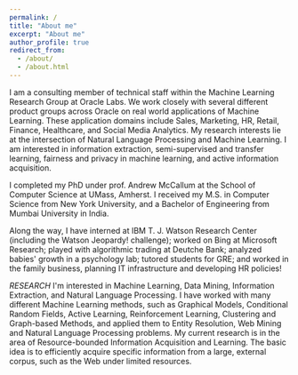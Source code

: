 ```yaml
---
permalink: /
title: "About me"
excerpt: "About me"
author_profile: true
redirect_from: 
  - /about/
  - /about.html
---
```


I am a consulting member of technical staff within the Machine Learning Research Group at Oracle Labs. We work closely with several different product groups across Oracle on real world applications of Machine Learning. These application domains include Sales, Marketing, HR, Retail, Finance, Healthcare, and Social Media Analytics. My research interests lie at the intersection of Natural Language Processing and Machine Learning. I am interested in information extraction, semi-supervised and transfer learning, fairness and privacy in machine learning, and active information acquisition.

I completed my PhD under prof. Andrew McCallum at the School of Computer Science at UMass, Amherst. I received my M.S. in Computer Science from New York University, and a Bachelor of Engineering from Mumbai University in India.

Along the way, I have interned at IBM T. J. Watson Research Center (including the Watson Jeopardy! challenge); worked on Bing at Microsoft Research; played with algorithmic trading at Deutche Bank; analyzed babies' growth in a psychology lab; tutored students for GRE; and worked in the family business, planning IT infrastructure and developing HR policies!

*RESEARCH*
I'm interested in Machine Learning, Data Mining, Information Extraction, and Natural Language Processing. I have worked with many different Machine Learning methods, such as Graphical Models, Conditional Random Fields, Active Learning, Reinforcement Learning, Clustering and Graph-based Methods, and applied them to Entity Resolution, Web Mining and Natural Language Processing problems. My current research is in the area of Resource-bounded Information Acquisition and Learning. The basic idea is to efficiently acquire specific information from a large, external corpus, such as the Web under limited resources.
